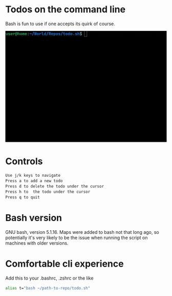 # Todos on the command line

Bash is fun to use if one accepts its quirk of course.

![A gif showing what it looks like](./todo.sh.gif)

# Controls
```sh
Use j/k keys to navigate
Press a to add a new todo
Press d to delete the todo under the cursor
Press h to  the todo under the cursor
Press q to quit
```

# Bash version
GNU bash, version 5.1.16. Maps were added to bash not that long ago,
so potentially it's very likely to be the issue when running the script
on machines with older versions.

# Comfortable cli experience
Add this to your .bashrc, .zshrc or the like
```sh
alias t="bash ~/path-to-repo/todo.sh"
```


